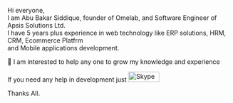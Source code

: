 Hi everyone, </br>
I am Abu Bakar Siddique, founder of Omelab, and Software Engineer of Apsis Solutions Ltd. </br>
I have 5 years plus experience in web technology like ERP solutions, HRM, CRM, Ecommerce Platfrm </br>
and Mobile applications development.

👀 I am interested to help any one to grow my knowledge and experience

If you need any help in development just  <a href="skype:a.bakar87?call"><img src="http://download.skype.com/share/skypebuttons/buttons/call_blue_transparent_70x23.png" style="border: none;" width="70" height="23" alt="Skype Me!" /></a>


Thanks All.


<!---
omelab/omelab is a ✨ special ✨ repository because its `README.md` (this file) appears on your GitHub profile.
You can click the Preview link to take a look at your changes.
--->
